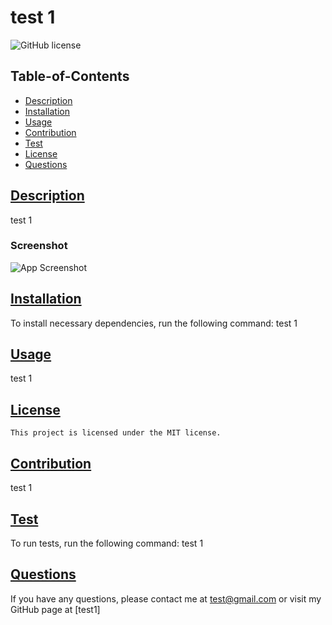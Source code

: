 # test 1
![GitHub license](https://img.shields.io/badge/license-MIT-blue.svg)


## Table-of-Contents  
* [Description](#description)
* [Installation](#installation)
* [Usage](#usage)
* [Contribution](#contribution)
* [Test](#test)
* [License](#license)
* [Questions](#questions)


## [Description](#table-of-contents)
test 1
### Screenshot
![App Screenshot](./assets/images/screenshot.png)



## [Installation](#table-of-contents)
To install necessary dependencies, run the following command:
test 1


## [Usage](#table-of-contents)
test 1
## [License](#license)     
    This project is licensed under the MIT license.


## [Contribution](#table-of-contents)
test 1


## [Test](#table-of-contents)
To run tests, run the following command:
test 1


## [Questions](#table-of-contents)
If you have any questions, please contact me at test@gmail.com or visit my GitHub page at [test1]       
